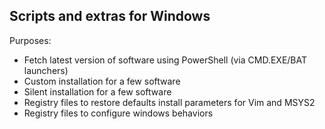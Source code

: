 ## Scripts and extras for Windows

Purposes:

- Fetch latest version of software using PowerShell (via CMD.EXE/BAT launchers)
- Custom installation for a few software
- Silent installation for a few software
- Registry files to restore defaults install parameters for Vim and MSYS2
- Registry files to configure windows behaviors
